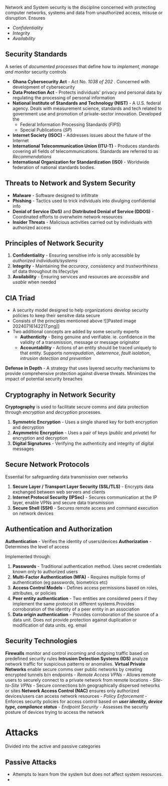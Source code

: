 Network and System security is the discipline concerned with protecting computer networks, systems and data from unauthorized access, misuse or disruption.
Ensures
- *Confidentiality*
- *Integrity*
- *Availability*

## Security Standards
A series of *documented processes* that define how to *implement, manage and monitor* security controls
- **Ghana Cybersecurity Act** - Act No. *1038 of 202* . Concerned with development of cybersecurity
- **Data Protection Act** - Protects individuals' privacy and personal data by regulating the processing of personal information
- **National Institute of Standards and Technology (NIST)** - A U.S. federal agency. Deals with measurement science, standards and tech related to government use and promotion of private-sector innovation. Developed the
	- Federal Information Processing Standards (*FIPS*)
	- Special Publications (*SP*)
- **Internet Society (ISOC)** - Addresses issues about the future of the Internet
- **International Telecommunication Union (ITU-T)** - Produces standards covering all fields of telecommunications. Standards are referred to as *Recommendations*
- **International Organization for Standardization (ISO)** - Worldwide federation of national standards bodies.

## Threats to Network and System Security
- **Malware** - Software designed to infiltrate
- **Phishing** - Tactics used to trick individuals into divulging confidential info
- **Denial of Service (DoS)** and **Distributed Denial of Service (DDOS)** - Coordinated efforts to overwhelm network resources
- **Insider Threats** - Malicious activities carried out by individuals with authorized access

## Principles of Network Security
1. **Confidentiality** - Ensuring sensitive info is only accessible by *authorized individuals/systems*
2. **Integrity** - Maintaining the *accuracy*, *consistency* and *trustworthiness* of data throughout its lifecyclye
3. **Availability** - Ensuring services and resources are *accessible*  and *usable* when needed

## CIA Triad
- A security model designed to help organizations develop security policies to keep their sensitve data secure
- Consists of the principles mentioned above
![[Pasted image 20240716142217.png]]
- Two additional concepts are added by some security experts
	- **Authenticity** - Being genuine and verifiable. ie. confidence in the validity of a transmission, message or message originator
	- **Accountability** - Actions of an entity should be traced uniquely to that entity. Supports *nonrepudation*, *deterrence*, *fault isolation*, *intrusion detection and prevention*

**Defense in Depth** - A strategy that uses layered security mechanisms to provide comprehensive protection against diverse threats. Minimizes the impact of potential security breaches
## Cryptography in Network Security
**Cryptography** is used to facilitate secure comms and data protection through *encryption* and *decryption* processes.
1. **Symmetric Encryption** - Uses a single shared key for both encryption and decryption
2. **Asymmetric Encryption** - Uses a pair of keys (*public* and *private*)  for encryption and decryption
3. **Digital Signatures** - Verifying the authenticity and integrity of digital messages

## Secure Network Protocols
Essential for safeguarding data transmission over networks
1. **Secure Layer / Transport Layer Security (SSL/TLS)** - Encrypts data exchanged between web servers and clients
2. **Internet Protocol Security (IPSec)** - Secures communication at the IP layer, enable VPNs and secure data transmission
3. **Secure Shell (SSH)** - Secures remote access and command execution on network devices
## Authentication and Authorization
**Authentication** - Verifies the identity of users/devices
**Authorization** - Determines the level of access

Implemented through:
1. **Passwords** - Traditional authentication method. Uses secret credentials known only to authorized users
2. **Multi-Factor Authentication (MFA)** - Requires multiple forms of authentication (eg passwords, biometrics etc)
3. **Access Control Models** - Defines access permissions based on roles, attributes, or policies
4. **Peer entity authentication** - Two entities are considered peers if they implement the same protocol in different systems.Provides corroboration of the identity of a peer entity in an association
5. **Data origin authentication** - Provides corroboration of the source of a data unit. Does not provide protection against duplication or modification of data units. eg. email

## Security Technologies
**Firewalls** monitor and control incoming and outgoing traffic based on predefined security rules
**Intrusion Detection Systems (IDS)** analyze network traffic for suspicious patterns or anomalies.
**Virtual Private Networks** enable secure comms over public networks by creating encrypted tunnels b/n endpoints
	- *Remote Access VPNs* - Allows remote users to securely connect to a private network from remote locations
	- *Site-to-Site VPNs* - Secure connections b/n geographically dispersed networks or sites
**Network Access Control (NAC)**  ensures only authorized devices/users can access network resources
	- *Policy Enforcement* - Enforces security policies for access control based on ***user identity, device type, compliance status***
	- *Endpoint Security* - Assesses the security posture of devices trying to access the network

# Attacks
Divided into the active and passive categories

## Passive Attacks
- Attempts to learn from the system but does not affect system resources.
- 